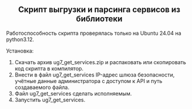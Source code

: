 <h2 align="center">Скрипт выгрузки и парсинга сервисов из библиотеки</h2>

Работоспособность скрипта проверялась только на Ubuntu 24.04 на python3.12.<br>

Установка:
1. Скачать архив ug7_get_services.zip и распаковать или скопировать код скрипта в компилятор.
2. Внести в файл ug7_get_services IP-адрес шлюза безопасности, учётные данные администратора с доступом к API и путь создаваемого файла.
3. Файл ug7_get_services сделать исполняемым.
4. Запустить ug7_get_services.
